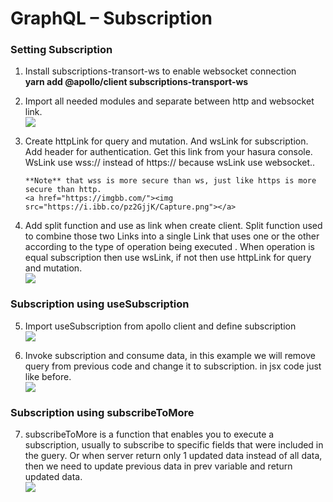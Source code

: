# GraphQL – Subscription

### Setting Subscription

1.  Install subscriptions-transort-ws to enable websocket connection  
    **yarn add @apollo/client subscriptions-transport-ws**
2.  Import all needed modules and separate between http and websocket link.  
    <a href="https://imgbb.com/"><img src="https://i.ibb.co/dQWX4WV/Capture.png"></a>

3.  Create httpLink for query and mutation. And wsLink for subscription. Add header for
    authentication. Get this link from your hasura console. WsLink use wss:// instead of https://
    because wsLink use websocket..

        **Note** that wss is more secure than ws, just like https is more secure than http.
        <a href="https://imgbb.com/"><img src="https://i.ibb.co/pz2GjjK/Capture.png"></a>

4.  Add split function and use as link when create client. Split function used to combine those two Links into a single Link that uses one or the other according to the type of operation being
    executed . When operation is equal subscription then use wsLink, if not then use httpLink for query and mutation.  
    <a href="https://imgbb.com/"><img src="https://i.ibb.co/MSFRZLF/Capture.png"></a>

### Subscription using useSubscription

5. Import useSubscription from apollo client and define subscription  
   <a href="https://imgbb.com/"><img src="https://i.ibb.co/6YDZBNY/Capture.png"></a>

6. Invoke subscription and consume data, in this example we will remove query from previous code and change it to subscription. in jsx code just like before.  
   <a href="https://imgbb.com/"><img src="https://i.ibb.co/HrLgbML/Capture.png"></a>

### Subscription using subscribeToMore

7. subscribeToMore is a function that enables you to execute a subscription, usually to subscribe to specific fields that
   were included in the guery. Or when server return only 1 updated data instead of all data, then we need to update
   previous data in prev variable and return updated data.  
   <a href="https://imgbb.com/"><img src="https://i.ibb.co/BL1BKFX/Capture.png"></a>
